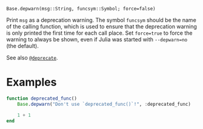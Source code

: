```
Base.depwarn(msg::String, funcsym::Symbol; force=false)
```

Print `msg` as a deprecation warning. The symbol `funcsym` should be the name of the calling function, which is used to ensure that the deprecation warning is only printed the first time for each call place. Set `force=true` to force the warning to always be shown, even if Julia was started with `--depwarn=no` (the default).

See also [`@deprecate`](@ref).

# Examples

```julia
function deprecated_func()
    Base.depwarn("Don't use `deprecated_func()`!", :deprecated_func)

    1 + 1
end
```
